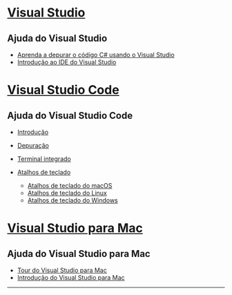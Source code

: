 
<!-- VS -------------------------->
# <a name="visual-studiotabvisual-studio"></a>[Visual Studio](#tab/visual-studio)

## <a name="visual-studio-help"></a>Ajuda do Visual Studio

* [Aprenda a depurar o código C# usando o Visual Studio](https://docs.microsoft.com/en-us/visualstudio/debugger/getting-started-with-the-debugger?view=vs-2017)
* [Introdução ao IDE do Visual Studio](https://docs.microsoft.com/en-us/visualstudio/ide/visual-studio-ide?view=vs-2017)

<!-- Code -------------------------->
# <a name="visual-studio-codetabvisual-studio-code"></a>[Visual Studio Code](#tab/visual-studio-code)

## <a name="visual-studio-code-help"></a>Ajuda do Visual Studio Code

* [Introdução](https://code.visualstudio.com/docs)
* [Depuração](https://code.visualstudio.com/docs/editor/debugging)
* [Terminal integrado](https://code.visualstudio.com/docs/editor/integrated-terminal)
* [Atalhos de teclado](https://code.visualstudio.com/docs/getstarted/keybindings#_keyboard-shortcuts-reference)

  * [Atalhos de teclado do macOS](https://code.visualstudio.com/shortcuts/keyboard-shortcuts-macos.pdf)
  * [Atalhos de teclado do Linux](https://code.visualstudio.com/shortcuts/keyboard-shortcuts-linux.pdf)
  * [Atalhos de teclado do Windows](https://code.visualstudio.com/shortcuts/keyboard-shortcuts-windows.pdf)

<!-- Mac -------------------------->
# <a name="visual-studio-for-mactabvisual-studio-mac"></a>[Visual Studio para Mac](#tab/visual-studio-mac)

## <a name="visual-studio-for-mac-help"></a>Ajuda do Visual Studio para Mac

* [Tour do Visual Studio para Mac](https://docs.microsoft.com/en-us/visualstudio/mac/ide-tour)
* [Introdução do Visual Studio para Mac](https://docs.microsoft.com/en-us/visualstudio/mac/)

---  
<!-- End of VS tabs -->